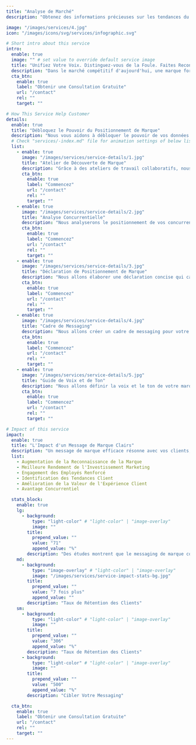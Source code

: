```yaml
---
title: "Analyse de Marché"
description: "Obtenez des informations précieuses sur les tendances du marché et les opportunités potentielles pour prendre des décisions commerciales éclairées."

image: "/images/services/4.jpg"
icon: "/images/icons/svg/services/infographic.svg"

# Short intro about this service
intro:
  enable: true
  image: "" # set value to override default service image
  title: "Unifiez Votre Voix. Distinguez-vous de la Foule. Faites Reconnaître Votre Marque."
  description: "Dans le marché compétitif d'aujourd'hui, une marque forte est votre atout le plus précieux. Nous vous aidons à créer une stratégie de positionnement et de messaging claire et convaincante qui vous différencie de la concurrence et résonne profondément avec votre public cible."
  cta_btn:
    enable: true
    label: "Obtenir une Consultation Gratuite"
    url: "/contact"
    rel: ""
    target: ""

# How This Service Help Customer
details:
  enable: true
  title: "Débloquez le Pouvoir du Positionnement de Marque"
  description: "Nous vous aidons à débloquer le pouvoir de vos données clients pour en savoir plus sur qui sont vos clients, ce qui les motive et comment ils interagissent avec votre marque. Grâce à des analyses sophistiquées et des méthodes éprouvées"
  # Check "services/-index.md" file for animation settings of below list
  list:
    - enable: true
      image: "/images/services/service-details/1.jpg"
      title: "Atelier de Découverte de Marque"
      description: "Grâce à des ateliers de travail collaboratifs, nous allons découvrir les valeurs fondamentales de votre marque, votre public cible."
      cta_btn:
        enable: true
        label: "Commencez"
        url: "/contact"
        rel: ""
        target: ""
    - enable: true
      image: "/images/services/service-details/2.jpg"
      title: "Analyse Concurrentielle"
      description: "Nous analyserons le positionnement de vos concurrents pour différencier votre marque."
      cta_btn:
        enable: true
        label: "Commencez"
        url: "/contact"
        rel: ""
        target: ""
    - enable: true
      image: "/images/services/service-details/3.jpg"
      title: "Déclaration de Positionnement de Marque"
      description: "Nous allons élaborer une déclaration concise qui capture l'essence de votre marque."
      cta_btn:
        enable: true
        label: "Commencez"
        url: "/contact"
        rel: ""
        target: ""
    - enable: true
      image: "/images/services/service-details/4.jpg"
      title: "Cadre de Messaging"
      description: "Nous allons créer un cadre de messaging pour votre site web et vos réseaux sociaux."
      cta_btn:
        enable: true
        label: "Commencez"
        url: "/contact"
        rel: ""
        target: ""
    - enable: true
      image: "/images/services/service-details/5.jpg"
      title: "Guide de Voix et de Ton"
      description: "Nous allons définir la voix et le ton de votre marque, pour assurer que vos communications résonnent."
      cta_btn:
        enable: true
        label: "Commencez"
        url: "/contact"
        rel: ""
        target: ""

# Impact of this service
impact:
  enable: true
  title: "L'Impact d'un Message de Marque Clairs"
  description: "Un message de marque efficace résonne avec vos clients, établissant une confiance et des liens émotionnels. Il s'agit de parler leur langage et de comprendre leurs besoins."
  list:
    - Augmentation de la Reconnaissance de la Marque
    - Meilleure Rendement de l'Investissement Marketing
    - Engagement des Employés Renforcé
    - Identification des Tendances Client
    - Amélioration de la Valeur de l'Expérience Client
    - Avantage Concurrentiel

  stats_block:
    enable: true
    lg:
      - background:
          type: "light-color" # "light-color" | "image-overlay"
          image: ""
        title:
          prepend_value: ""
          value: "71"
          append_value: "%"
        description: "Des études montrent que le messaging de marque cohérent peut entraîner une augmentation de 71% de la reconnaissance de la marque."
    md:
      - background:
          type: "image-overlay" # "light-color" | "image-overlay"
          image: "/images/services/service-impact-stats-bg.jpg"
        title:
          prepend_value: ""
          value: "7 fois plus"
          append_value: ""
        description: "Taux de Rétention des Clients"
    sm:
      - background:
          type: "light-color" # "light-color" | "image-overlay"
          image: ""
        title:
          prepend_value: ""
          value: "306"
          append_value: "%"
        description: "Taux de Rétention des Clients"
      - background:
          type: "light-color" # "light-color" | "image-overlay"
          image: ""
        title:
          prepend_value: ""
          value: "500"
          append_value: "%"
        description: "Cibler Votre Messaging"

  cta_btn:
    enable: true
    label: "Obtenir une Consultation Gratuite"
    url: "/contact"
    rel: ""
    target: ""
---
```

